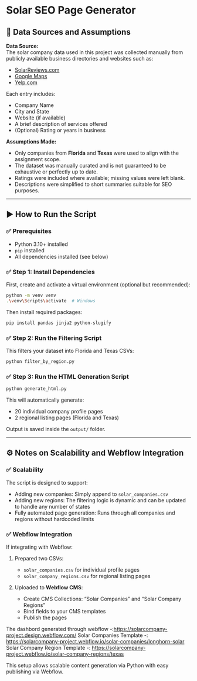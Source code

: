 
# Solar SEO Page Generator

## 📂 Data Sources and Assumptions

**Data Source:**  
The solar company data used in this project was collected manually from publicly available business directories and websites such as:
- [SolarReviews.com](https://www.solarreviews.com/)
- [Google Maps](https://maps.google.com/)
- [Yelp.com](https://www.yelp.com/)

Each entry includes:
- Company Name  
- City and State  
- Website (if available)  
- A brief description of services offered  
- (Optional) Rating or years in business

**Assumptions Made:**
- Only companies from **Florida** and **Texas** were used to align with the assignment scope.
- The dataset was manually curated and is not guaranteed to be exhaustive or perfectly up to date.
- Ratings were included where available; missing values were left blank.
- Descriptions were simplified to short summaries suitable for SEO purposes.

---

## ▶️ How to Run the Script

### ✅ Prerequisites
- Python 3.10+ installed
- `pip` installed
- All dependencies installed (see below)

### ✅ Step 1: Install Dependencies

First, create and activate a virtual environment (optional but recommended):

```bash
python -m venv venv
.\venv\Scripts\activate  # Windows
```

Then install required packages:

```bash
pip install pandas jinja2 python-slugify
```

### ✅ Step 2: Run the Filtering Script

This filters your dataset into Florida and Texas CSVs:

```bash
python filter_by_region.py
```

### ✅ Step 3: Run the HTML Generation Script

```bash
python generate_html.py
```

This will automatically generate:
- 20 individual company profile pages
- 2 regional listing pages (Florida and Texas)

Output is saved inside the `output/` folder.

---

## ⚙️ Notes on Scalability and Webflow Integration

### ✅ Scalability
The script is designed to support:
- Adding new companies: Simply append to `solar_companies.csv`
- Adding new regions: The filtering logic is dynamic and can be updated to handle any number of states
- Fully automated page generation: Runs through all companies and regions without hardcoded limits

### ✅ Webflow Integration 
If integrating with Webflow:
1. Prepared two CSVs:
   - `solar_companies.csv` for individual profile pages
   - `solar_company_regions.csv` for regional listing pages

2. Uploaded to **Webflow CMS**:
   - Create CMS Collections: “Solar Companies” and “Solar Company Regions”
   - Bind fields to your CMS templates
   - Publish the pages

The dashbord generated through webflow -:https://solarcompany-project.design.webflow.com/
Solar Companies Template -: https://solarcompany-project.webflow.io/solar-companies/longhorn-solar
Solar Company Region Template -: https://solarcompany-project.webflow.io/solar-company-regions/texas

This setup allows scalable content generation via Python with easy publishing via Webflow.

